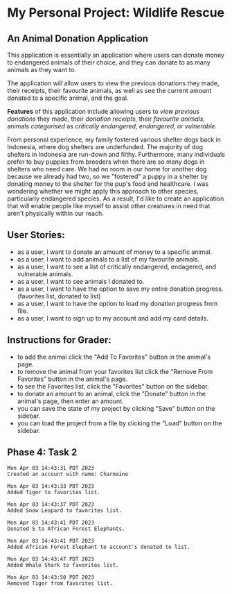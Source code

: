 # My Personal Project: Wildlife Rescue

## An Animal Donation Application
This application is essentially an application where users can 
donate money to endangered animals of their choice, and they can donate to as many 
animals as they want to. 

The application will allow users to view the previous donations they made, their receipts,
their favourite animals, as well as see the current amount donated to a specific animal, and the goal.

**Features** of this application include allowing users to _view previous donations_ they made, 
their _donation receipts_, their _favourite animals_, animals _categorised_ 
as *critically endangered, endangered, or vulnerable*.

From personal experience, my family fostered various shelter dogs back in Indonesia, 
where dog shelters are underfunded. The majority of dog shelters in Indonesia are 
run-down and filthy. Furthermore, many individuals prefer to buy puppies from breeders 
when there are so many dogs in shelters who need care. We had no room in our home for 
another dog because we already had two, so we "fostered" a puppy in a shelter by donating money to 
the shelter for the pup's food and healthcare. I was wondering whether we might apply this approach to other species, 
particularly endangered species. As a result, I'd like to create an application that will enable people 
like myself to assist other creatures in need that aren't physically within our reach.

## User Stories:
- as a user, I want to donate an amount of money to a specific animal.
- as a user, I want to add animals to a list of my favourite animals.
- as a user, I want to see a list of critically endangered, endagered, and vulnerable animals.
- as a user, I want to see animals I donated to.
- as a user, I want to have the option to save my entire donation progress. (favorites list, donated to list)
- as a user, I want to have the option to load my donation progress from file.
- as a user, I want to sign up to my account and add my card details.


## Instructions for Grader:
- to add the animal click the "Add To Favorites" button in the animal's page.
- to remove the animal from your favorites list click the "Remove From Favorites" button in the animal's page.
- to see the Favorites list, click the "Favorites" button on the sidebar.
- to donate an amount to an animal, click the "Donate" button in the animal's page, then enter an amount.
- you can save the state of my project by clicking "Save" button on the sidebar.
- you can load the project from a file by clicking the "Load" button on the sidebar.

## Phase 4: Task 2
````
Mon Apr 03 14:43:31 PDT 2023
Created an account with name: Charmaine

Mon Apr 03 14:43:33 PDT 2023
Added Tiger to favorites list.

Mon Apr 03 14:43:37 PDT 2023
Added Snow Leopard to favorites list.

Mon Apr 03 14:43:41 PDT 2023
Donated 5 to African Forest Elephants.

Mon Apr 03 14:43:41 PDT 2023
Added African Forest Elephant to account's donated to list.

Mon Apr 03 14:43:47 PDT 2023
Added Whale Shark to favorites list.

Mon Apr 03 14:43:50 PDT 2023
Removed Tiger from favorites list.
````